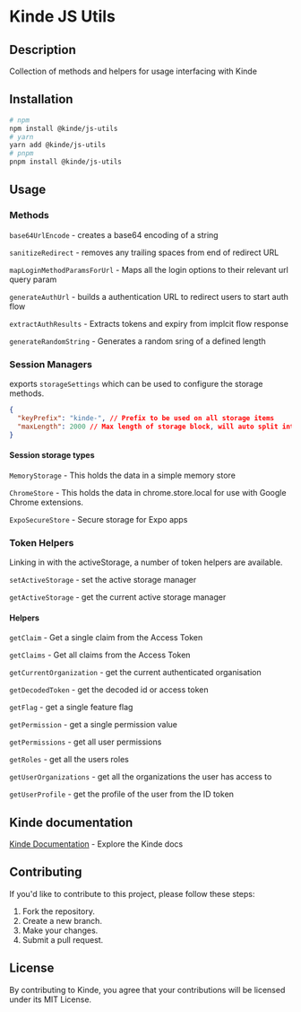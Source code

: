 # Kinde JS Utils

## Description

Collection of methods and helpers for usage interfacing with Kinde

## Installation

```bash
# npm
npm install @kinde/js-utils
# yarn
yarn add @kinde/js-utils
# pnpm
pnpm install @kinde/js-utils
```

## Usage

### Methods

`base64UrlEncode` - creates a base64 encoding of a string

`sanitizeRedirect` - removes any trailing spaces from end of redirect URL

`mapLoginMethodParamsForUrl` - Maps all the login options to their relevant url query param

`generateAuthUrl` - builds a authentication URL to redirect users to start auth flow

`extractAuthResults` - Extracts tokens and expiry from implcit flow response

`generateRandomString` - Generates a random sring of a defined length

### Session Managers

exports `storageSettings` which can be used to configure the storage methods.

```json
{
  "keyPrefix": "kinde-", // Prefix to be used on all storage items
  "maxLength": 2000 // Max length of storage block, will auto split into separate chunks if needed
}
```

#### Session storage types

`MemoryStorage` - This holds the data in a simple memory store

`ChromeStore` - This holds the data in chrome.store.local for use with Google Chrome extensions.

`ExpoSecureStore` - Secure storage for Expo apps

### Token Helpers

Linking in with the activeStorage, a number of token helpers are available.

`setActiveStorage` - set the active storage manager

`getActiveStorage` - get the current active storage manager

#### Helpers

`getClaim` - Get a single claim from the Access Token

`getClaims` - Get all claims from the Access Token

`getCurrentOrganization` - get the current authenticated organisation

`getDecodedToken` - get the decoded id or access token

`getFlag` - get a single feature flag

`getPermission` - get a single permission value

`getPermissions` - get all user permissions

`getRoles` - get all the users roles

`getUserOrganizations` - get all the organizations the user has access to

`getUserProfile` - get the profile of the user from the ID token

## Kinde documentation

[Kinde Documentation](https://kinde.com/docs/) - Explore the Kinde docs

## Contributing

If you'd like to contribute to this project, please follow these steps:

1. Fork the repository.
2. Create a new branch.
3. Make your changes.
4. Submit a pull request.

## License

By contributing to Kinde, you agree that your contributions will be licensed under its MIT License.
